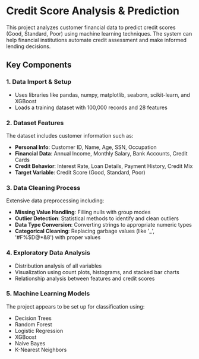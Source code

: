 # Credit Score Analysis & Prediction

This project analyzes customer financial data to predict credit scores (Good, Standard, Poor) using machine learning techniques. The system can help financial institutions automate credit assessment and make informed lending decisions.

## Key Components

### 1. Data Import & Setup
- Uses libraries like pandas, numpy, matplotlib, seaborn, scikit-learn, and XGBoost
- Loads a training dataset with 100,000 records and 28 features

### 2. Dataset Features
The dataset includes customer information such as:
- **Personal Info**: Customer ID, Name, Age, SSN, Occupation
- **Financial Data**: Annual Income, Monthly Salary, Bank Accounts, Credit Cards
- **Credit Behavior**: Interest Rate, Loan Details, Payment History, Credit Mix
- **Target Variable**: Credit Score (Good, Standard, Poor)

### 3. Data Cleaning Process
Extensive data preprocessing including:
- **Missing Value Handling**: Filling nulls with group modes
- **Outlier Detection**: Statistical methods to identify and clean outliers
- **Data Type Conversion**: Converting strings to appropriate numeric types
- **Categorical Cleaning**: Replacing garbage values (like '_', '#F%$D@*&8') with proper values

### 4. Exploratory Data Analysis
- Distribution analysis of all variables
- Visualization using count plots, histograms, and stacked bar charts
- Relationship analysis between features and credit scores

### 5. Machine Learning Models
The project appears to be set up for classification using:
- Decision Trees
- Random Forest
- Logistic Regression
- XGBoost
- Naive Bayes
- K-Nearest Neighbors
